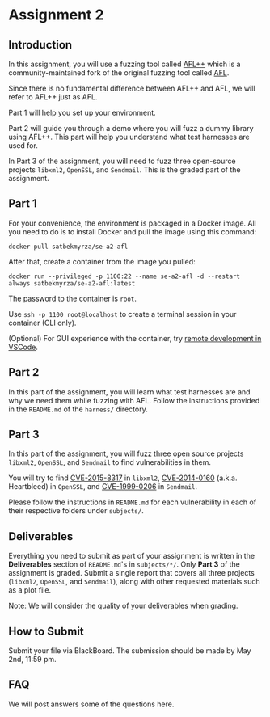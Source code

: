# Assignment 2

## Introduction

In this assignment, you will use a fuzzing tool called [AFL++](https://github.com/AFLplusplus/AFLplusplus) which is a community-maintained fork of the original fuzzing tool called [AFL](https://github.com/google/AFL). 

Since there is no fundamental difference between AFL++ and AFL, we will refer to AFL++ just as AFL. 

Part 1 will help you set up your environment.  

Part 2 will guide you through a demo where you will fuzz a dummy library using AFL++. This part will help you understand what test harnesses are used for.  

In Part 3 of the assignment, you will need to fuzz three open-source projects `libxml2`, `OpenSSL`, and `Sendmail`. This is the graded part of the assignment.

## Part 1

For your convenience, the environment is packaged in a Docker image. All you need to do is to install Docker and pull the image using this command:  

```
docker pull satbekmyrza/se-a2-afl
```

After that, create a container from the image you pulled:

```
docker run --privileged -p 1100:22 --name se-a2-afl -d --restart always satbekmyrza/se-a2-afl:latest
```

The password to the container is `root`. 

Use `ssh -p 1100 root@localhost` to create a terminal session in your container (CLI only).

(Optional) For GUI experience with the container, try [remote development in VSCode](https://code.visualstudio.com/docs/remote/ssh).  

## Part 2

In this part of the assignment, you will learn what test harnesses are and why we need them while fuzzing with AFL. Follow the instructions provided in the `README.md` of the `harness/` directory.

## Part 3 

In this part of the assignment, you will fuzz three open source projects `libxml2`, `OpenSSL`, and `Sendmail` to find vulnerabilities in them. 

You will try to find [CVE-2015-8317](https://cve.mitre.org/cgi-bin/cvename.cgi?name=CVE-2015-8317) in `libxml2`, [CVE-2014-0160](https://heartbleed.com/) (a.k.a. Heartbleed) in `OpenSSL`, and [CVE-1999-0206](https://cve.mitre.org/cgi-bin/cvename.cgi?name=CVE-1999-0206) in `Sendmail`.

Please follow the instructions in `README.md` for each vulnerability in each of their respective folders under `subjects/`. 

## Deliverables

Everything you need to submit as part of your assignment is written in the **Deliverables** section of `README.md`'s in `subjects/*/`. Only **Part 3** of the assignment is graded. Submit a single report that covers all three projects (`libxml2`, `OpenSSL`, and `Sendmail`), along with other requested materials such as a plot file. 

Note: We will consider the quality of your deliverables when grading. 

## How to Submit

Submit your file via BlackBoard. The submission should be made by May 2nd, 11:59 pm. 

## FAQ
We will post answers some of the questions here. 
